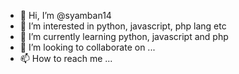 - 👋 Hi, I’m @syamban14
- 👀 I’m interested in python, javascript, php lang etc
- 🌱 I’m currently learning python, javascript and php
- 💞️ I’m looking to collaborate on ...
- 📫 How to reach me ...

<!---
syamban14/syamban14 is a ✨ special ✨ repository because its `README.md` (this file) appears on your GitHub profile.
You can click the Preview link to take a look at your changes.
--->
